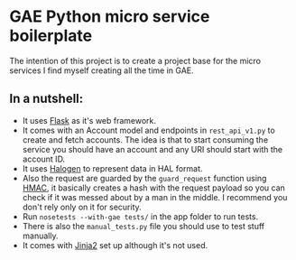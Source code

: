 # GAE Python micro service boilerplate

The intention of this project is to create a project base for the micro services I find myself creating all the time in GAE.

## In a nutshell:

* It uses [Flask](http://flask.pocoo.org/) as it's web framework.
* It comes with an Account model and endpoints in `rest_api_v1.py` to create and fetch accounts.
The idea is that to start consuming the service you should have an account and any URI should start with the account ID.
* It uses [Halogen](https://pypi.python.org/pypi/halogen) to represent data in HAL format.
* Also the request are guarded by the `guard_request` function using [HMAC](https://en.wikipedia.org/wiki/Hash-based_message_authentication_code), it basically creates a hash with the request payload so you can check if it was messed about by a man in the middle. I recommend you don't rely only on it for security.
* Run `nosetests --with-gae tests/` in the app folder to run tests.
* There is also the `manual_tests.py` file you should use to test stuff manually.
* It comes with [Jinja2](http://jinja.pocoo.org/docs/dev/) set up although it's not used.
